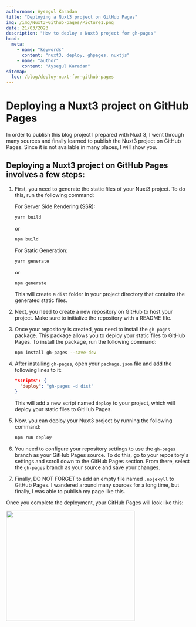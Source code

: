```yaml
---
authorname: Aysegul Karadan
title: "Deploying a Nuxt3 project on GitHub Pages"
img: /img/Nuxt3-Github-pages/Picture1.png
date: 21/03/2023
description: "How to deploy a Nuxt3 project for gh-pages"
head:
  meta:
    - name: "keywords"
      content: "nuxt3, deploy, ghpages, nuxtjs"
    - name: "author"
      content: "Aysegul Karadan"
sitemap:
  loc: /blog/deploy-nuxt-for-github-pages
---
```


# Deploying a Nuxt3 project on GitHub Pages

In order to publish this blog project I prepared with Nuxt 3, I went through many sources and finally learned to publish the Nuxt3 project on GitHub Pages. Since it is not available in many places, I will show you.<br>

## Deploying a Nuxt3 project on GitHub Pages involves a few steps:

1. First, you need to generate the static files of your Nuxt3 project. To do this, run the following command:

   For Server Side Rendering (SSR):

   ```bash
   yarn build
   ```

   or

   ```bash
   npm build
   ```

   For Static Generation:

   ```bash
   yarn generate
   ```

   or

   ```bash
   npm generate
   ```

   This will create a `dist` folder in your project directory that contains the generated static files.

2. Next, you need to create a new repository on GitHub to host your project. Make sure to initialize the repository with a README file.

3. Once your repository is created, you need to install the `gh-pages` package. This package allows you to deploy your static files to GitHub Pages. To install the package, run the following command:

   ```bash
   npm install gh-pages --save-dev
   ```

4. After installing `gh-pages`, open your `package.json` file and add the following lines to it:

   ```json
   "scripts": {
     "deploy": "gh-pages -d dist"
   }
   ```

   This will add a new script named `deploy` to your project, which will deploy your static files to GitHub Pages.

5. Now, you can deploy your Nuxt3 project by running the following command:

   ```bash
   npm run deploy
   ```

6. You need to configure your repository settings to use the `gh-pages` branch as your GitHub Pages source. To do this, go to your repository's settings and scroll down to the GitHub Pages section. From there, select the `gh-pages` branch as your source and save your changes.

7. Finally, DO NOT FORGET to add an empty file named `.nojekyll` to GitHub Pages. I wandered around many sources for a long time, but finally, I was able to publish my page like this.

Once you complete the deployment, your GitHub Pages will look like this:

<div class="flex items-center justify-center"><img src="/img/Nuxt3-Github-pages/Picture1.png" width="350" height="300" class="rounded">
</div>
